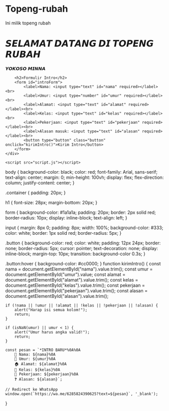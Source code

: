 # Topeng-rubah
Ini milik topeng rubah
<!DOCTYPE html>
<html lang="id">
<head>
    <meta charset="UTF-8">
    <meta name="viewport" content="width=device-width, initial-scale=1.0">
    <title>Topeng Rubah</title>
    <link rel="stylesheet" href="style.css">
</head>
<body>
    <div class="container">
        <h1>𝙎𝙀𝙇𝘼𝙈𝘼𝙏 𝘿𝘼𝙏𝘼𝙉𝙂 𝘿𝙄 𝙏𝙊𝙋𝙀𝙉𝙂 𝙍𝙐𝘽𝘼𝙃</h1>
        <p>𝙔𝙊𝙆𝙊𝙎𝙊 𝙈𝙄𝙉𝙉𝘼</p>

        <h2>Formulir Intro</h2>
        <form id="introForm">
            <label>Nama: <input type="text" id="nama" required></label><br>
            <label>Umur: <input type="number" id="umur" required></label><br>
            <label>Alamat: <input type="text" id="alamat" required></label><br>
            <label>Kelas: <input type="text" id="kelas" required></label><br>
            <label>Pekerjaan: <input type="text" id="pekerjaan" required></label><br>
            <label>Alasan masuk: <input type="text" id="alasan" required></label><br>
            <button type="button" class="button" onclick="kirimIntro()">Kirim Intro</button>
        </form>
    </div>

    <script src="script.js"></script>
</body>
</html>
body {
    background-color: black;
    color: red;
    font-family: Arial, sans-serif;
    text-align: center;
    margin: 0;
    min-height: 100vh;
    display: flex;
    flex-direction: column;
    justify-content: center;
}

.container {
    padding: 20px;
}

h1 {
    font-size: 28px;
    margin-bottom: 20px;
}

form {
    background-color: #1a1a1a;
    padding: 20px;
    border: 2px solid red;
    border-radius: 10px;
    display: inline-block;
    text-align: left;
}

input {
    margin: 8px 0;
    padding: 8px;
    width: 100%;
    background-color: #333;
    color: white;
    border: 1px solid red;
    border-radius: 5px;
}

.button {
    background-color: red;
    color: white;
    padding: 12px 24px;
    border: none;
    border-radius: 5px;
    cursor: pointer;
    text-decoration: none;
    display: inline-block;
    margin-top: 10px;
    transition: background-color 0.3s;
}

.button:hover {
    background-color: #cc0000;
}
function kirimIntro() {
    const nama = document.getElementById("nama").value.trim();
    const umur = document.getElementById("umur").value;
    const alamat = document.getElementById("alamat").value.trim();
    const kelas = document.getElementById("kelas").value.trim();
    const pekerjaan = document.getElementById("pekerjaan").value.trim();
    const alasan = document.getElementById("alasan").value.trim();

    if (!nama || !umur || !alamat || !kelas || !pekerjaan || !alasan) {
        alert("Harap isi semua kolom!");
        return;
    }

    if (isNaN(umur) || umur < 1) {
        alert("Umur harus angka valid!");
        return;
    }

    const pesan = `*INTRO BARU*%0A%0A
        🦊 Nama: ${nama}%0A
        📆 Umur: ${umur}%0A
        🏠 Alamat: ${alamat}%0A
        🎒 Kelas: ${kelas}%0A
        💼 Pekerjaan: ${pekerjaan}%0A
        ❓ Alasan: ${alasan}`;

    // Redirect ke WhatsApp
    window.open(`https://wa.me/6285824390625?text=${pesan}`, '_blank');
}
